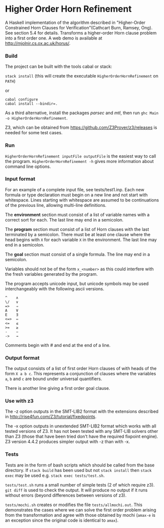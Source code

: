 Higher Order Horn Refinement
============================

A Haskell implementation of the algorithm described in "Higher-Order Constrained Horn Clauses for Verification"(Cathcart Burn, Ramsey, Ong). See section 5.4 for details. Transforms a higher-order Horn clause problem into a first order one. A web demo is available at http://mjolnir.cs.ox.ac.uk/horus/.

### Build
The project can be built with the tools cabal or stack:

`stack install`
(this will create the executable `HigherOrderHornRefinement` on `PATH`)

or
```
cabal configure
cabal install --bindir=.
```

As a third alternative, install the packages *parsec* and *mtl*, then run `ghc Main -o HigherOrderHornRefinement`.

Z3, which can be obtained from https://github.com/Z3Prover/z3/releases is needed for some test cases.

### Run
`HigherOrderHornRefinement inputFile outputFile` is the easiest way to call the program.
`HigherOrderHornRefinement -h` gives more information about command line options.

### Input format
For an example of a complete input file, see tests/test1.inp.
Each new formula or type declaration must begin on a new line and not start with whitespace.
Lines starting with whitespace are assumed to be continuations of the previous line,
allowing multi-line definitions.

The **environment** section must consist of a list of variable names with a correct sort for each.
The last line may end in a semicolon.

The **program** section must consist of a list of Horn clauses with the last terminated by a semicolon.
There must be at least one clause where the head begins with `X` for each variable `X` in the environment.
The last line may end in a semicolon.

The **goal** section must consist of a single formula. The line may end in a semicolon.

Variables should not be of the form `x_<number>` as this could interfere with the fresh variables generated by the program.


The program accepts unicode input, but unicode symbols may be used interchangeably with the following ascii versions.
```
^    ∧
\/   ∨
=>   ⇒
A    ∀
E    ∃
<=>  ⇔
<=   ≤
>=   ≥
-    −
->   →
```

Comments begin with # and end at the end of a line.

### Output format
The output consists of a list of first order Horn clauses of with heads of the form `X a b c`.
This represents a conjunction of clauses where the variables `a`, `b` and `c` are bound under universal quantifiers.

There is another line giving a first order goal clause.

### Use with z3
The -z option outputs in the SMT-LIB2 format with the extensions described in http://rise4fun.com/Z3/tutorial/fixedpoints.

The -x option outputs in unextended SMT-LIB2 format which works with all tested versions of Z3.
It has not been tested with any SMT-LIB solvers other than Z3 (those that have been tried don't have the required fixpoint engine).
Z3 version 4.4.2 produces simpler output with -z than with -x.

### Tests
Tests are in the form of bash scripts which should be called from the base directory. If `stack build` has been used but not `stack install` then `stack exec` may be used e.g. `stack exec tests/test.sh`.

`tests/test.sh` runs a small number of simple tests (2 of which require z3).
`git diff` is used to check the output. It will produce no output if it runs without errors (beyond differences between versions of z3).

`tests/mochi.sh` creates or modifies the file `tests/allmochi.out`. This demonstrates the cases where we can solve the first order problem arising from the transformation and agree with those obtained by mochi (`amax-e` is an exception since the original code is identical to `amax`).
